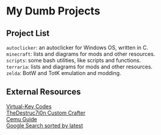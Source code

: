 # My Dumb Projects
## Project List
`autoclicker`: an autoclicker for Windows OS, written in C.
<br>`minecraft`: lists and diagrams for mods and other resources.
<br>`scripts`: some bash utilities, like scripts and functions.
<br>`terraria`: lists and diagrams for mods and other resources.
<br>`zelda`: BotW and TotK emulation and modding.
## External Resources
[Virtual-Key Codes](https://learn.microsoft.com/en-us/windows/win32/inputdev/virtual-key-codes)
<br>[TheDestruc7i0n Custom Crafter](https://crafting.thedestruc7i0n.ca/)
<br>[Cemu Guide](https://cemu.cfw.guide/)
<br>[Google Search sorted by latest](https://cse.google.com/cse?cx=4416977100c5544ee)
